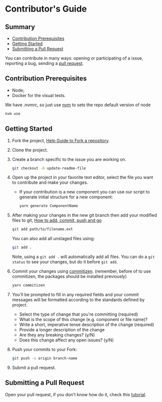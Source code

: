 # Contributor's Guide


## Summary

 - [Contribution Prerequisites](#contribution-prerequisites)
 - [Getting Started](#getting-started)
 - [Submitting a Pull Request](#submitting-a-pull-request)
  
You can contribute in many ways: opening or participating of a issue, reporting a bug, sending a [pull request](#submitting-a-pull-request).

## Contribution Prerequisites
- Node;
- Docker for the visual tests.

We have .nvmrc, so just use [nvm](https://github.com/nvm-sh/nvm) to sets the repo default version of node
```sh
nvm use
```

## Getting Started
1.  Fork the project, [Help Guide to Fork a repository](https://docs.github.com/en/get-started/quickstart/fork-a-repo).
2.  Clone the project.
3. Create a branch specific to the issue you are working on.
    ```sh
    git checkout -b update-readme-file
    ```
4.  Open up the project in your favorite text editor, select the file you want to contribute and make your changes. 
    
    - If your contribution is a new component you can use our script to generate initial structure for a new component:

        ```sh
        yarn generate ComponentName
        ```

5.  After making your changes in the new git branch then add your modified files to git, [How to add, commit, push and go](http://readwrite.com/2013/10/02/github-for-beginners-part-2/)

    ```sh
    git add path/to/filename.ext
    ```

    You can also add all unstaged files using:
    ```sh
    git add .
    ```

    Note, using a `git add .` will automatically add all files. You can do a `git status` to see your changes, but do it before `git add`.

6.  Commit your changes using [commitizen](http://commitizen.github.io/cz-cli/).
 (remember, before of to use commitizen, the packages should be installed previously)
    ```sh
    yarn commitizen
    ```

7.  You'll be prompted to fill in any required fields and your commit messages will be formatted according to the standards defined by project.

    - Select the type of change that you're committing (required)
    - What is the scope of this change (e.g. component or file name)?
    - Write a short, imperative tense description of the change (required)
    - Provide a longer description of the change
    - Are they any breaking changes? (y/N)
    - Does this change affect any open issues? (y/N)

8.  Push your commits to your Fork:

    ```sh
    git push -u origin branch-name
    ```
9.  Submit a pull request.

## Submitting a Pull Request

Open your pull request, if you don't know how do it, check this [tutorial](https://docs.github.com/en/github/collaborating-with-pull-requests/proposing-changes-to-your-work-with-pull-requests/creating-a-pull-request).
